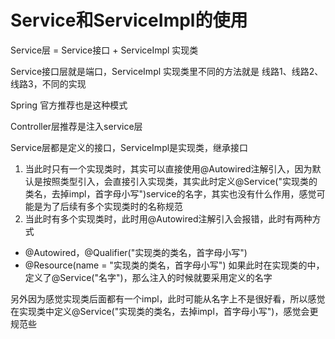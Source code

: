 # Service和ServiceImpl的使用

Service层 = Service接口 + ServiceImpl 实现类

Service接口层就是端口，ServiceImpl 实现类里不同的方法就是 线路1、线路2、线路3，不同的实现

Spring 官方推荐也是这种模式

Controller层推荐是注入service层

Service层都是定义的接口，ServiceImpl是实现类，继承接口
1. 当此时只有一个实现类时，其实可以直接使用@Autowired注解引入，因为默认是按照类型引入，会直接引入实现类，其实此时定义@Service("实现类的类名，去掉impl，首字母小写")service的名字，其实也没有什么作用，感觉可能是为了后续有多个实现类时的名称规范
2. 当此时有多个实现类时，此时用@Autowired注解引入会报错，此时有两种方式
- @Autowired，@Qualifier("实现类的类名，首字母小写")
- @Resource(name = "实现类的类名，首字母小写")
如果此时在实现类的中，定义了@Service("名字")，那么注入的时候就要采用定义的名字

另外因为感觉实现类后面都有一个impl，此时可能从名字上不是很好看，所以感觉在实现类中定义@Service("实现类的类名，去掉impl，首字母小写")，感觉会更规范些